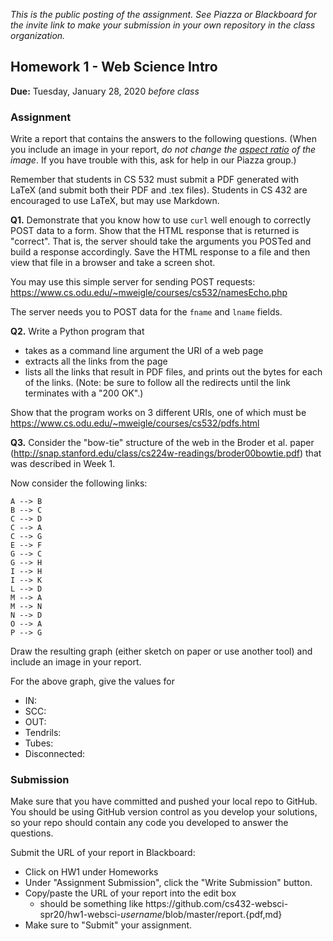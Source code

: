 *This is the public posting of the assignment. See Piazza or Blackboard for the invite link to make your submission in your own repository in the class organization.*

## Homework 1 - Web Science Intro
**Due:** Tuesday, January 28, 2020 *before class*

### Assignment

Write a report that contains the answers to the following questions. (When you include an image in your report, *do not change the [aspect ratio](https://en.wikipedia.org/wiki/Aspect_ratio_(image)) of the image*. If you have trouble with this, ask for help in our Piazza group.)

Remember that students in CS 532 must submit a PDF generated with LaTeX (and submit both their PDF and .tex files).  Students in CS 432 are encouraged to use LaTeX, but may use Markdown.  

**Q1.**  Demonstrate that you know how to use `curl` well enough to correctly POST data to a form.  Show that the HTML response that
is returned is "correct".  That is, the server should take the arguments you POSTed and build a response accordingly.  Save the
HTML response to a file and then view that file in a browser and take a screen shot.

You may use this simple server for sending POST requests: https://www.cs.odu.edu/~mweigle/courses/cs532/namesEcho.php

The server needs you to POST data for the `fname` and `lname` fields.

**Q2.**  Write a Python program that
* takes as a command line argument the URI of a web page
* extracts all the links from the page
* lists all the links that result in PDF files, and prints out the bytes for each of the links.  (Note: be sure to follow all the redirects until the link terminates with a "200 OK".)

Show that the program works on 3 different URIs, one of which must be https://www.cs.odu.edu/~mweigle/courses/cs532/pdfs.html

**Q3.**  Consider the "bow-tie" structure of the web in the Broder et al. paper (http://snap.stanford.edu/class/cs224w-readings/broder00bowtie.pdf) that was described in Week 1. 

Now consider the following links:

    A --> B
    B --> C
    C --> D
    C --> A
    C --> G
    E --> F
    G --> C
    G --> H
    I --> H
    I --> K
    L --> D
    M --> A
    M --> N
    N --> D
    O --> A
    P --> G 

Draw the resulting graph (either sketch on paper or use another tool) and include an image in your report.

For the above graph, give the values for
* IN: 
* SCC: 
* OUT: 
* Tendrils: 
* Tubes: 
* Disconnected:
    
### Submission

Make sure that you have committed and pushed your local repo to GitHub.  You should be using GitHub version control as you develop your solutions, so your repo should contain any code you developed to answer the questions.

Submit the URL of your report in Blackboard:

* Click on HW1 under Homeworks
* Under "Assignment Submission", click the "Write Submission" button.
* Copy/paste the URL of your report into the edit box
  * should be something like https<nolink>://github.com/cs432-websci-spr20/hw1-websci-*username*/blob/master/report.{pdf,md}
* Make sure to "Submit" your assignment.
